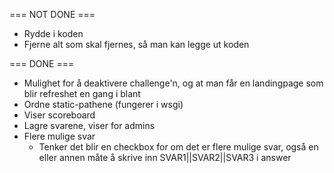 
=== NOT DONE ===

  * Rydde i koden
  * Fjerne alt som skal fjernes, så man kan legge ut koden

=== DONE ===

  * Mulighet for å deaktivere challenge'n, og at man får en landingpage som blir refreshet en gang i blant
  * Ordne static-pathene (fungerer i wsgi)
  * Viser scoreboard
  * Lagre svarene, viser for admins
  * Flere mulige svar
    - Tenker det blir en checkbox for om det er flere mulige svar, også en
	   eller annen måte å skrive inn SVAR1||SVAR2||SVAR3 i answer
